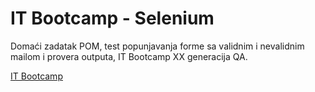 # IT Bootcamp - Selenium

Domaći zadatak POM, test popunjavanja forme sa validnim i nevalidnim mailom i provera outputa, IT Bootcamp XX generacija QA.

[IT Bootcamp](https://itbootcamp.rs/)